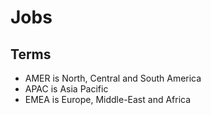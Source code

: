 # Jobs

<!--
https://crossover.com/jobs
https://turing.com
https://berlinstartupjobs.com/engineering
https://weworkremotely.com
-->

<!--
https://wellfound.com/jobs
-->

## Terms

- AMER is North, Central and South America
- APAC is Asia Pacific
- EMEA is Europe, Middle-East and Africa
